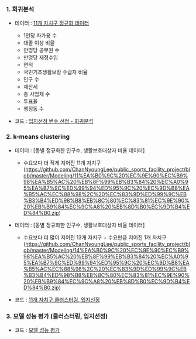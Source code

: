 ### 1. 회귀분석
- 데이터 : [11개 자치구 정규화 데이터](https://github.com/ChanNyoungLee/public_sports_facility_project/blob/master/Modeling/11%EA%B0%9C%20%EC%9E%90%EC%B9%98%EA%B5%AC%20%EC%A0%95%EA%B7%9C%ED%99%94%20%EB%8D%B0%EC%9D%B4%ED%84%B0.zip)
  - 1인당 자가용 수
  - 대졸 이상 비율
  - 만명당 공무원 수
  - 만명당 재정수입
  - 면적
  - 국민기초생활보장 수급자 비율
  - 인구 수
  - 재산세
  - 총 사업체 수
  - 투표율
  - 행정동 수
  
- 코드 : [입지선정 변수 선정 - 회귀분석](https://github.com/ChanNyoungLee/public_sports_facility_project/blob/master/Modeling/%ED%9A%8C%EA%B7%80%EB%B6%84%EC%84%9D.ipynb)


### 2. k-means clustering
- 데이터 : [동별 정규화한 인구수, 생활보호대상자 비율 데이터]
  - 수요보다 더 적게 지어진 11개 자치구(https://github.com/ChanNyoungLee/public_sports_facility_project/blob/master/Modeling/11%EA%B0%9C%20%EC%9E%90%EC%B9%98%EA%B5%AC%20%EB%8F%99%EB%B3%84%20%EC%A0%95%EA%B7%9C%ED%99%94%ED%95%9C%20%EC%9D%B8%EA%B5%AC%EC%88%98%2C%20%EC%83%9D%ED%99%9C%EB%B3%B4%ED%98%B8%EB%8C%80%EC%83%81%EC%9E%90%20%EB%B9%84%EC%9C%A8%20%EB%8D%B0%EC%9D%B4%ED%84%B0.zip)

 
- 데이터 : [동별 정규화한 인구수, 생활보호대상자 비율 데이터]
  - 수요보다 더 많이 지어진 13개 자치구 + 수요만큼 지어진 1개 자치구(https://github.com/ChanNyoungLee/public_sports_facility_project/blob/master/Modeling/14%EA%B0%9C%20%EC%9E%90%EC%B9%98%EA%B5%AC%20%EB%8F%99%EB%B3%84%20%EC%A0%95%EA%B7%9C%ED%99%94%ED%95%9C%20%EC%9D%B8%EA%B5%AC%EC%88%98%2C%20%EC%83%9D%ED%99%9C%EB%B3%B4%ED%98%B8%EB%8C%80%EC%83%81%EC%9E%90%20%EB%B9%84%EC%9C%A8%20%EB%8D%B0%EC%9D%B4%ED%84%B0.zip)
  
  
- 코드 : [11개 자치구 클러스터링, 입지선정](https://github.com/ChanNyoungLee/public_sports_facility_project/blob/master/Modeling/clustering.ipynb)


### 3. 모델 성능 평가 (클러스터링, 입지선정)
- 코드 : [모델 성능 평가](https://github.com/ChanNyoungLee/public_sports_facility_project/blob/master/Modeling/%EB%AA%A8%EB%8D%B8%20%EC%84%B1%EB%8A%A5%20%ED%8F%89%EA%B0%80.ipynb)
